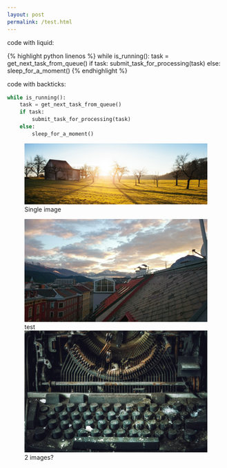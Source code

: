 ```yaml
---
layout: post
permalink: /test.html
---
```


code with liquid:

{% highlight python linenos %}
while is_running():
    task = get_next_task_from_queue()
    if task:
        submit_task_for_processing(task)
    else:
        sleep_for_a_moment()
{% endhighlight %}

code with backticks:

```python
while is_running():
    task = get_next_task_from_queue()
    if task:
        submit_task_for_processing(task)
    else:
        sleep_for_a_moment()
```

<figure>
<img src="/images/hemingway-rewritten_wp_header.jpg">
<figcaption>Single image</figcaption>
</figure>

<figure>
<img src="/images/Innsbruck.jpg">
<figcaption>test</figcaption>
<img src="/images/typewriter.jpg">
<figcaption>2 images?</figcaption>
</figure>

